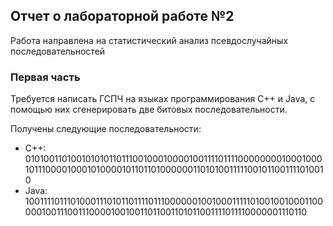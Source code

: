 ## Отчет о лабораторной работе №2

Работа направлена на статистический анализ псевдослучайных последовательностей 

### Первая часть

Требуется написать ГСПЧ на языках программирования С++ и Java, с помощью них сгенерировать две битовых последовательности.

Получены следующие последовательности:
  
  * C++: 010100110100101010110111001000100001001111011110000000010001000101110000100010100001011011010000001101010011111001011001111010010
  * Java: 10011110111010001110101101111011100000010010001111101001001000110000010011100111000010010011011001101011001111011110000001110110
 
